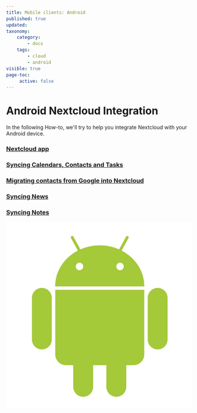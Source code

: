 ```yaml
---
title: Mobile clients: Android
published: true
updated:
taxonomy:
    category:
        - docs
    tags:
        - cloud
        - android
visible: true
page-toc:
     active: false
---
```


# Android Nextcloud Integration

In the following How-to, we'll try to help you integrate Nextcloud with your Android device.

### [Nextcloud app](nextcloud-app)
### [Syncing Calendars, Contacts and Tasks](calendars-contacts-and-tasks)
### [Migrating contacts from Google into Nextcloud](migrating-contacts-from-google)
### [Syncing News](using-news)
### [Syncing Notes](using-notes)

![](android.jpg)
